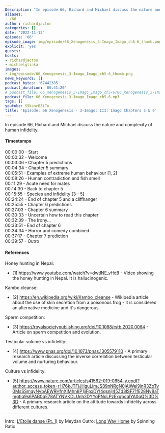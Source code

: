 ```yaml
---
Description: "In episode 66, Richard and Michael discuss the nature and complexity of human infidelity."
aliases:
- /66
author: richardjacton
categories: []
date: '2022-11-13'
episode: '66'
episode_image: img/episode/66_Xenogenesis_3-Imago_Imago_ch5-6_thumb.png
explicit: 'yes'
guests:
hosts:
- richardjacton
- michaelglinka
images:
- img/episode/66_Xenogenesis_3-Imago_Imago_ch5-6_thumb.png
news_keywords: []
podcast_bytes: '67442385'
podcast_duration: '00:41:20'
# podcast_file: 66_Xenogenesis_3-Imago_Imago_ch5-6/66_Xenogenesis_3-Imago_Imago_ch5-6.mp3
podcast_file: 66_Xenogenesis_3-Imago_Imago_ch5-6.mp3
tags: []
youtube: S5kanrBZiTo
title: 'Episode: 66 Xenogenesis - 3-Imago: III: Imago Chapters 5 & 6'
---
```


In episode 66, Richard and Michael discuss the nature and complexity of human infidelity.

#### Timestamps

00:00:00 - Start\
00:00:32 - Welcome\
00:03:06 - Chapter 5 predictions\
00:04:34 - Chapter 5 summary\
00:05:51 - Examples of extreme human behaviour [1, 2]\
00:08:26 - Human contradiction and fish smell\
00:11:29 - Acute need for mates\
00:14:30 - Back to chapter 5\
00:15:55 - Species and infidelity [3 - 5]\
00:24:24 - End of chapter 5 and a cliffhanger\
00:25:55 - Chapter 6 predictions\
00:27:03 - Chapter 6 summary\
00:30:33 - Uncertain how to read this chapter\
00:32:39 - The Irony...\
00:33:51 - End of chapter 6\
00:34:34 - Horror and comedy combined\
00:37:17 - Chapter 7 prediction\
00:39:57 - Outro

#### References

Honey hunting in Nepal:
- [1] https://www.youtube.com/watch?v=dwtlNE_vHd8 - Video showing the honey hunting in Nepal. It is hallucinogenic.

Kambo cleanse:
- [2] https://en.wikipedia.org/wiki/Kambo_cleanse - Wikipedia article about the use of skin secretion from a poisonous frog - it is considered an alternative medicine and it's dangerous.

Sperm competition:
- [3] https://royalsocietypublishing.org/doi/10.1098/rstb.2020.0064 - Article on sperm competition and evolution.

Testicular volume vs infidelity:
- [4] https://www.pnas.org/doi/10.1073/pnas.1305579110 - A primary research article discussing the inverse correlation between testicular volume and nurturing behaviour.

Culture vs infidelity:
- [5] https://www.nature.com/articles/s41562-019-0654-y.epdf?author_access_token=rH76kJTFiJHguLimJS89nNRgN0jAjWel9jnR3ZoTv0MsSSmqyNvbAEWRHfnXIMhn8P1jiFpxDYl4qsnjI45Zd3lSF71fE28Ny8aTmgtIq9s6PAB0qE78ATYNVKDLUnh3DYYqPNoLPzExgbcqlYA0qQ%3D%3D - A primary research article on the attitude towards infidelity across different cultures.

---
Intro: [L'Etoile danse (Pt. 1)](https://freemusicarchive.org/music/Meydan/Havor/6-_LEtoile_danse_Pt_1_1738) by Meydan
Outro: [Long Way Home](https://freemusicarchive.org/music/Spinning_Ratio/Long_Way_Home/Long_Way_Home) by Spinning Ratio
